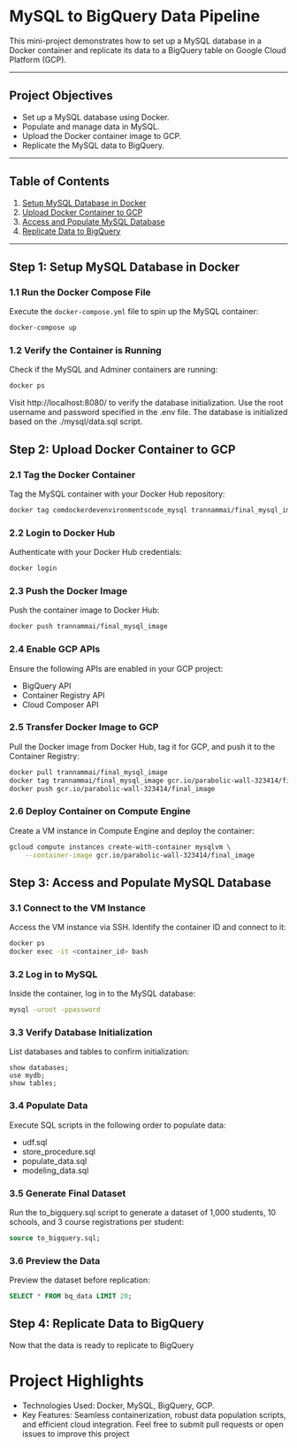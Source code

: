 # MySQL to BigQuery Data Pipeline

This mini-project demonstrates how to set up a MySQL database in a Docker container and replicate its data to a BigQuery table on Google Cloud Platform (GCP).

---

## **Project Objectives**

- Set up a MySQL database using Docker.
- Populate and manage data in MySQL.
- Upload the Docker container image to GCP.
- Replicate the MySQL data to BigQuery.

---

## **Table of Contents**

1. [Setup MySQL Database in Docker](#step-1-setup-mysql-database-in-docker)
2. [Upload Docker Container to GCP](#step-2-upload-docker-container-to-gcp)
3. [Access and Populate MySQL Database](#step-3-access-and-populate-mysql-database)
4. [Replicate Data to BigQuery](#step-4-replicate-data-to-bigquery)

---

## **Step 1: Setup MySQL Database in Docker**

### **1.1 Run the Docker Compose File**
Execute the `docker-compose.yml` file to spin up the MySQL container:
```bash
docker-compose up
```

### **1.2 Verify the Container is Running**
Check if the MySQL and Adminer containers are running:

```bash
docker ps
```
Visit http://localhost:8080/ to verify the database initialization. Use the root username and password specified in the .env file. The database is initialized based on the ./mysql/data.sql script.


## **Step 2: Upload Docker Container to GCP**
### **2.1 Tag the Docker Container**
Tag the MySQL container with your Docker Hub repository:

```bash
docker tag comdockerdevenvironmentscode_mysql trannammai/final_mysql_image
```

### **2.2 Login to Docker Hub**
Authenticate with your Docker Hub credentials:

```bash
docker login
```

### **2.3 Push the Docker Image**
Push the container image to Docker Hub:

```bash
docker push trannammai/final_mysql_image
```

### **2.4 Enable GCP APIs**
Ensure the following APIs are enabled in your GCP project:

- BigQuery API
- Container Registry API
- Cloud Composer API

### **2.5 Transfer Docker Image to GCP**
Pull the Docker image from Docker Hub, tag it for GCP, and push it to the Container Registry:

```bash
docker pull trannammai/final_mysql_image
docker tag trannammai/final_mysql_image gcr.io/parabolic-wall-323414/final_image
docker push gcr.io/parabolic-wall-323414/final_image
```

### **2.6 Deploy Container on Compute Engine**
Create a VM instance in Compute Engine and deploy the container:

```bash
gcloud compute instances create-with-container mysqlvm \
    --container-image gcr.io/parabolic-wall-323414/final_image
```

## **Step 3: Access and Populate MySQL Database**
### **3.1 Connect to the VM Instance**
Access the VM instance via SSH. Identify the container ID and connect to it:

```bash
docker ps
docker exec -it <container_id> bash
```

### **3.2 Log in to MySQL**
Inside the container, log in to the MySQL database:

```bash
mysql -uroot -ppassword
```

### **3.3 Verify Database Initialization**
List databases and tables to confirm initialization:

```
show databases; 
use mydb;
show tables;
```

### **3.4 Populate Data**
Execute SQL scripts in the following order to populate data:

- udf.sql
- store_procedure.sql
- populate_data.sql
- modeling_data.sql

### **3.5 Generate Final Dataset**
Run the to_bigquery.sql script to generate a dataset of 1,000 students, 10 schools, and 3 course registrations per student:

```sql
source to_bigquery.sql;
```

### **3.6 Preview the Data**
Preview the dataset before replication:

```sql
SELECT * FROM bq_data LIMIT 20;
```

## **Step 4: Replicate Data to BigQuery**
Now that the data is ready to replicate to BigQuery

# **Project Highlights**
- Technologies Used: Docker, MySQL, BigQuery, GCP.
- Key Features: Seamless containerization, robust data population scripts, and efficient cloud integration.
Feel free to submit pull requests or open issues to improve this project
